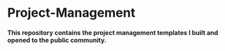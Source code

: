 # Project-Management
#### This repository contains the project management templates I built and opened to the public community.
